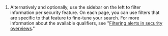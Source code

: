 1. Alternatively and optionally, use the sidebar on the left to filter information per security feature. On each page, you can use filters that are specific to that feature to fine-tune your search. For more information about the available qualifiers, see "[Filtering alerts in security overviews](/code-security/security-overview/filtering-alerts-in-the-security-overview)."
